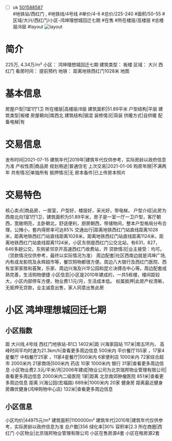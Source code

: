 - [ ] ok [501588587](https://bj.5i5j.com/ershoufang/501588587.html)  
 #地铁站/西红门 ,  #地铁线/4号线
#单价/4-6 #总价/225-240 #面积/50-55   #区域/大兴/西红门/小区-鸿坤理想城回迁七期 #在售 #所在楼层/高楼层 #总楼层/8层 #layout 
![layout](http://image2a.5i5j.com/bdir/layout/579b3a2d4b5c4bd18b86406bc0a4c769.jpg_P5.jpg) 
# 简介 
 225万,  4.34万/m² 
小区： 鸿坤理想城回迁七期
建筑类型： 板楼
区域： 大兴 西红门
看房时间： 提前预约
地铁： 距离地铁西红门1028米 地图
# 基本信息 
 房屋户型|1室1厅1卫
所在楼层|高楼层/8层
建筑面积|51.89平米
户型结构|平层
建筑类型|板楼
房屋朝向|南西北
建筑结构|钢混
装修情况|简装
供暖方式|自供暖
配备电梯|有
# 交易信息 
 发布时间|2021-07-15
建筑年代|2019年|建筑年代仅供参考，实际房龄以政府信息为准
产权性质|商品房
规划用途|普通住宅
上次交易|2021-01-06
购房年限|不满两年
共有情况|单独所有
抵押情况|无
房本备件|已上传房本照片
# 交易特色 
 核心卖点|商品房，一居室，户型好，楼层好，采光好，带电梯，
户型介绍|此房为西南北向1室1厅1卫，建筑面积为51.89平米，房子是一室一厅一卫户型，客厅朝西，宽敞明亮，主卧朝北，舒适便利，厨房朝西，带储物间，整本户型格局分布合理，公摊小，套内得房率可达85%
交通出行|距离地铁西红门站直线距离1028米，距离地铁西红门站直线距离1028米，距离地铁西红门站直线距离1124米，距离地铁西红门站直线距离1124米，小区东侧是西红门公交北站，有631，827，646多趟公交。东侧紧邻京开高速西红门收费站，开
贷款情况|业主接受：均可。（贷款情况仅供参考，最终以实际情况为准）
周边配套|社区西南边就是鸿坤广场,内有成龙影院及永辉超市等，餐饮购物都很方便。周边八大银行及西红门医院、西有宜家家居和荟聚，乐家、周边兴海及兴华公园和昆仑决搏击中心等。周边配套成熟完善，生活购物便捷
小区信息|小区是2010年建成的，一共5栋楼，楼间距较大，小区内部停车方便，物业费1.1元/月，生活成本低。
权属抵押|此房产权清晰，无抵押无贷款，业主诚意出售，家人同意出售此房
# 小区 鸿坤理想城回迁七期
## 小区指数 
 距 大兴线,4号线 西红门地铁站-B1口 1402米|距 兴海家园站 117米|南五环内， 高峰时间平均时速为21.3km/h|查看更多周边信息
500米内 平价餐厅155家 ，17家4星餐厅
中档餐厅25家 ，11家4星餐厅|500米内 6家便利店
1000米内 72家综合超市
2000米内 21家商场|500米内 药店 10家
1000米内 银行 31家|查看更多周边信息
小区物业费2.3元/平米/月|2006年建成|物业公司为北京瑞邦物业管理有限公司|查看更多周边信息
2000米内二级医院 1家|距离 北京南郊肿瘤医院  851米|查看更多周边信息
距离 兴海公园(宏福路) 689米|1000米内 20家 健身房
距离最近健身房趣优健身(鸿坤购物中心店) 132米|查看更多周边信息
## 小区信息 
 小区均价|44975元/m²
建筑面积|1100000m²
建筑年代|2010年|建筑年代仅供参考，实际房龄以政府信息为准
总户数|356
绿化率|30%
容积率|2.3
所在商圈|西红门
小区物业|北京瑞邦物业管理有限公司
小区在售房源4套
小区在租房源2套
